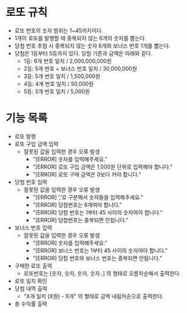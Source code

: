 # 로또 규칙

- 로또 번호의 숫자 범위는 1~45까지이다.
- 1개의 로또를 발행할 때 중복되지 않는 6개의 숫자를 뽑는다.
- 당첨 번호 추첨 시 중복되지 않는 숫자 6개와 보너스 번호 1개를 뽑는다.
- 당첨은 1등부터 5등까지 있다. 당첨 기준과 금액은 아래와 같다.
    - 1등: 6개 번호 일치 / 2,000,000,000원
    - 2등: 5개 번호 + 보너스 번호 일치 / 30,000,000원
    - 3등: 5개 번호 일치 / 1,500,000원
    - 4등: 4개 번호 일치 / 50,000원
    - 5등: 3개 번호 일치 / 5,000원

# 기능 목록
- 로또 발행
- 로또 구입 금액 입력
  - 잘못된 값을 입력한 경우 오류 발생
    - "[ERROR] 숫자를 입력해주세요."
    - "[ERROR] 로또 구입 금액은 1,000원 단위로 입력해야 합니다."
    - "[ERROR] 로또 구매 금액은 0보다 커야 합니다."
- 당첨 번호 입력
  - 잘못된 값을 입력한 경우 오류 발생
    - "[ERROR] ‘,’로 구분해서 숫자들을 입력해주세요."
    - "[ERROR] 당첨번호는 6개여야 합니다."
    - "[ERROR] 당첨 번호는 1부터 45 사이의 숫자여야 합니다."
    - "[ERROR] 당첨번호는 중복되면 안됩니다."
- 보너스 번호 입력
  - 잘못된 값을 입력한 경우 오류 발생
    - "[ERROR] 숫자를 입력해주세요."
    - "[ERROR] 보너스 번호는 1부터 45 사이의 숫자여야 합니다."
    - "[ERROR] 당첨 번호와 보너스 번호는 중복되면 안됩니다."
- 구매한 로또 출력
  - 로또번호는 [숫자, 숫자, 숫자, 숫자..] 의 형태로 오름차순해서 출력한다.
- 로또 일치 확인
- 당첨 내역 출력
  - "X개 일치 (X원) - X개" 의 형태로 금액 내림차순으로 출력한다.
- 총 수익률 출력